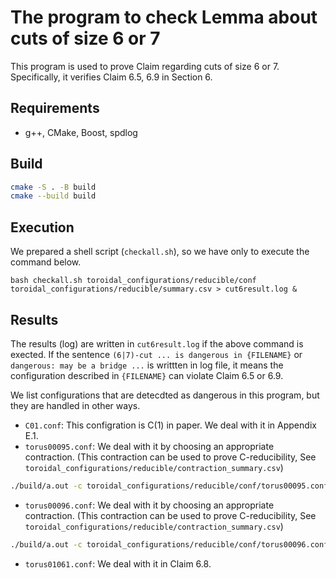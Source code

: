 # The program to check Lemma about cuts of size 6 or 7
This program is used to prove Claim regarding cuts of size 6 or 7.
Specifically, it verifies Claim 6.5, 6.9 in Section 6.

## Requirements
+ g++, CMake, Boost, spdlog

## Build
```bash
cmake -S . -B build
cmake --build build
```

## Execution
We prepared a shell script (```checkall.sh```), so we have only to execute the command below.
```
bash checkall.sh toroidal_configurations/reducible/conf toroidal_configurations/reducible/summary.csv > cut6result.log &
```

## Results
The results (log) are written in ```cut6result.log``` if the above command is exected. If the sentence ```(6|7)-cut ... is dangerous in {FILENAME}``` or ```dangerous: may be a bridge ...``` is writtten in log file, it means the configuration described in ```{FILENAME}``` can violate Claim 6.5 or 6.9.

We list configurations that are detecdted as dangerous in this program, but they are handled in other ways.
+ ```C01.conf```: This configration is C(1) in paper. We deal with it in Appendix E.1.
+ ```torus00095.conf```: We deal with it by choosing an appropriate contraction. (This contraction can be used to prove C-reducibility, See ```toroidal_configurations/reducible/contraction_summary.csv```)
```bash
./build/a.out -c toroidal_configurations/reducible/conf/torus00095.conf -e 12 16 19 22 24 25 35
```
+ ```torus00096.conf```: We deal with it by choosing an appropriate contraction. (This contraction can be used to prove C-reducibility, See ```toroidal_configurations/reducible/contraction_summary.csv```)
```bash
./build/a.out -c toroidal_configurations/reducible/conf/torus00096.conf -e 12 17 19 23 25 35
```
+ ```torus01061.conf```: We deal with it in Claim 6.8.



